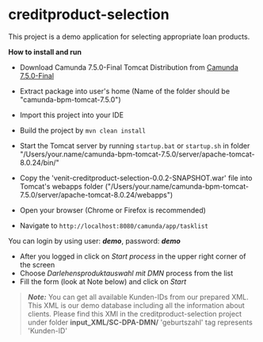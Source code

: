 # creditproduct-selection

This project is a demo application for selecting appropriate loan products. 

**How to install and run**

 - Download Camunda 7.5.0-Final Tomcat Distribution from
   [Camunda 7.5.0-Final](https://camunda.org/download/)
 - Extract package into user's home (Name of the folder should be "camunda-bpm-tomcat-7.5.0")
 - Import this project into your IDE
 - Build the project by `mvn clean install`
 
 - Start the Tomcat server by running `startup.bat` or `startup.sh` in folder "/Users/your.name/camunda-bpm-tomcat-7.5.0/server/apache-tomcat-8.0.24/bin/"
 - Copy the 'venit-creditproduct-selection-0.0.2-SNAPSHOT.war' file into Tomcat's webapps folder ("/Users/your.name/camunda-bpm-tomcat-7.5.0/server/apache-tomcat-8.0.24/webapps")
 - Open your browser (Chrome or Firefox is recommended)
 - Navigate to `http://localhost:8080/camunda/app/tasklist`

You can login by using user: ***demo***, password: ***demo***

 - After you logged in click on *Start process* in the upper right
   corner of the screen
 - Choose *Darlehensproduktauswahl mit DMN* process from the list
 - Fill the form (look at Note below) and click on *Start*

> ***Note:*** You can get all available Kunden-IDs from our prepared XML. This XML is our demo database including all the information about clients. Please find this XMl in the creditproduct-selection project under folder **input_XML/SC-DPA-DMN/**
> 'geburtszahl' tag represents 'Kunden-ID'
